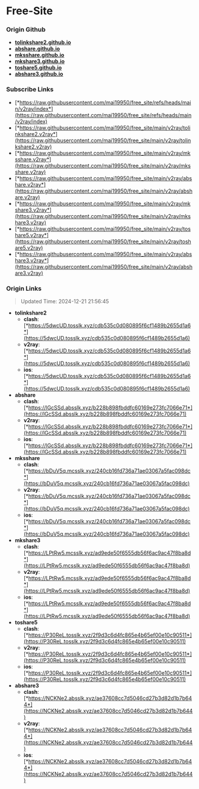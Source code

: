 # Free-Site

### Origin Github

- [**tolinkshare2.github.io**](https://github.com/tolinkshare2/tolinkshare2.github.io)
- [**abshare.github.io**](https://github.com/abshare/abshare.github.io)
- [**mksshare.github.io**](https://github.com/mksshare/mksshare.github.io)
- [**mkshare3.github.io**](https://github.com/mkshare3/mkshare3.github.io)
- [**toshare5.github.io**](https://github.com/toshare5/toshare5.github.io)
- [**abshare3.github.io**](https://github.com/abshare3/abshare3.github.io)

### Subscribe Links

- [*https://raw.githubusercontent.com/mai19950/free_site/refs/heads/main/v2ray/index*](https://raw.githubusercontent.com/mai19950/free_site/refs/heads/main/v2ray/index)
- [*https://raw.githubusercontent.com/mai19950/free_site/main/v2ray/tolinkshare2.v2ray*](https://raw.githubusercontent.com/mai19950/free_site/main/v2ray/tolinkshare2.v2ray)
- [*https://raw.githubusercontent.com/mai19950/free_site/main/v2ray/mksshare.v2ray*](https://raw.githubusercontent.com/mai19950/free_site/main/v2ray/mksshare.v2ray)
- [*https://raw.githubusercontent.com/mai19950/free_site/main/v2ray/abshare.v2ray*](https://raw.githubusercontent.com/mai19950/free_site/main/v2ray/abshare.v2ray)
- [*https://raw.githubusercontent.com/mai19950/free_site/main/v2ray/mkshare3.v2ray*](https://raw.githubusercontent.com/mai19950/free_site/main/v2ray/mkshare3.v2ray)
- [*https://raw.githubusercontent.com/mai19950/free_site/main/v2ray/toshare5.v2ray*](https://raw.githubusercontent.com/mai19950/free_site/main/v2ray/toshare5.v2ray)
- [*https://raw.githubusercontent.com/mai19950/free_site/main/v2ray/abshare3.v2ray*](https://raw.githubusercontent.com/mai19950/free_site/main/v2ray/abshare3.v2ray)

### Origin Links

> Updated Time: 2024-12-21 21:56:45

- **tolinkshare2**
  - **clash**: [*https://5dwcUD.tosslk.xyz/cdb535c0d080895f6cf1489b2655d1a6*](https://5dwcUD.tosslk.xyz/cdb535c0d080895f6cf1489b2655d1a6)
  - **v2ray**: [*https://5dwcUD.tosslk.xyz/cdb535c0d080895f6cf1489b2655d1a6*](https://5dwcUD.tosslk.xyz/cdb535c0d080895f6cf1489b2655d1a6)
  - **ios**: [*https://5dwcUD.tosslk.xyz/cdb535c0d080895f6cf1489b2655d1a6*](https://5dwcUD.tosslk.xyz/cdb535c0d080895f6cf1489b2655d1a6)
- **abshare**
  - **clash**: [*https://lGcSSd.absslk.xyz/b228b898fbddfc60169e273fc7066e71*](https://lGcSSd.absslk.xyz/b228b898fbddfc60169e273fc7066e71)
  - **v2ray**: [*https://lGcSSd.absslk.xyz/b228b898fbddfc60169e273fc7066e71*](https://lGcSSd.absslk.xyz/b228b898fbddfc60169e273fc7066e71)
  - **ios**: [*https://lGcSSd.absslk.xyz/b228b898fbddfc60169e273fc7066e71*](https://lGcSSd.absslk.xyz/b228b898fbddfc60169e273fc7066e71)
- **mksshare**
  - **clash**: [*https://bDuV5q.mcsslk.xyz/240cb16fd736a71ae03067a5fac098dc*](https://bDuV5q.mcsslk.xyz/240cb16fd736a71ae03067a5fac098dc)
  - **v2ray**: [*https://bDuV5q.mcsslk.xyz/240cb16fd736a71ae03067a5fac098dc*](https://bDuV5q.mcsslk.xyz/240cb16fd736a71ae03067a5fac098dc)
  - **ios**: [*https://bDuV5q.mcsslk.xyz/240cb16fd736a71ae03067a5fac098dc*](https://bDuV5q.mcsslk.xyz/240cb16fd736a71ae03067a5fac098dc)
- **mkshare3**
  - **clash**: [*https://LPtRw5.mcsslk.xyz/ad9ede50f6555db56f6ac9ac47f8ba8d*](https://LPtRw5.mcsslk.xyz/ad9ede50f6555db56f6ac9ac47f8ba8d)
  - **v2ray**: [*https://LPtRw5.mcsslk.xyz/ad9ede50f6555db56f6ac9ac47f8ba8d*](https://LPtRw5.mcsslk.xyz/ad9ede50f6555db56f6ac9ac47f8ba8d)
  - **ios**: [*https://LPtRw5.mcsslk.xyz/ad9ede50f6555db56f6ac9ac47f8ba8d*](https://LPtRw5.mcsslk.xyz/ad9ede50f6555db56f6ac9ac47f8ba8d)
- **toshare5**
  - **clash**: [*https://P30ReL.tosslk.xyz/2f9d3c6d4fc865e4b65ef00e10c90511*](https://P30ReL.tosslk.xyz/2f9d3c6d4fc865e4b65ef00e10c90511)
  - **v2ray**: [*https://P30ReL.tosslk.xyz/2f9d3c6d4fc865e4b65ef00e10c90511*](https://P30ReL.tosslk.xyz/2f9d3c6d4fc865e4b65ef00e10c90511)
  - **ios**: [*https://P30ReL.tosslk.xyz/2f9d3c6d4fc865e4b65ef00e10c90511*](https://P30ReL.tosslk.xyz/2f9d3c6d4fc865e4b65ef00e10c90511)
- **abshare3**
  - **clash**: [*https://NCKNe2.absslk.xyz/ae37608cc7d5046cd27b3d82d1b7b644*](https://NCKNe2.absslk.xyz/ae37608cc7d5046cd27b3d82d1b7b644)
  - **v2ray**: [*https://NCKNe2.absslk.xyz/ae37608cc7d5046cd27b3d82d1b7b644*](https://NCKNe2.absslk.xyz/ae37608cc7d5046cd27b3d82d1b7b644)
  - **ios**: [*https://NCKNe2.absslk.xyz/ae37608cc7d5046cd27b3d82d1b7b644*](https://NCKNe2.absslk.xyz/ae37608cc7d5046cd27b3d82d1b7b644)
